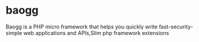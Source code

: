 # baogg
Baogg is a PHP micro framework that helps you quickly write fast-security-simple web applications and APIs,Slim php framework extensions

